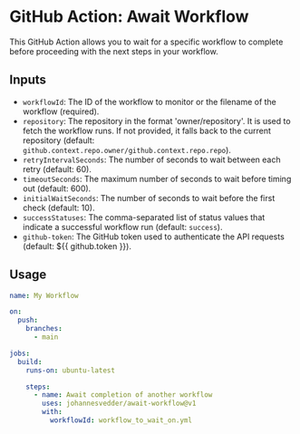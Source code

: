 # GitHub Action: Await Workflow

This GitHub Action allows you to wait for a specific workflow to complete before
proceeding with the next steps in your workflow.

## Inputs

- `workflowId`: The ID of the workflow to monitor or the filename of the
  workflow (required).
- `repository`: The repository in the format 'owner/repository'. It is used to
  fetch the workflow runs. If not provided, it falls back to the current
  repository (default: `github.context.repo.owner/github.context.repo.repo`).
- `retryIntervalSeconds`: The number of seconds to wait between each retry
  (default: 60).
- `timeoutSeconds`: The maximum number of seconds to wait before timing out
  (default: 600).
- `initialWaitSeconds`: The number of seconds to wait before the first check
  (default: 10).
- `successStatuses`: The comma-separated list of status values that indicate a
  successful workflow run (default: `success`).
- `github-token`: The GitHub token used to authenticate the API requests
  (default: ${{ github.token }}).

## Usage

```yaml
name: My Workflow

on:
  push:
    branches:
      - main

jobs:
  build:
    runs-on: ubuntu-latest

    steps:
      - name: Await completion of another workflow
        uses: johannesvedder/await-workflow@v1
        with:
          workflowId: workflow_to_wait_on.yml
```
